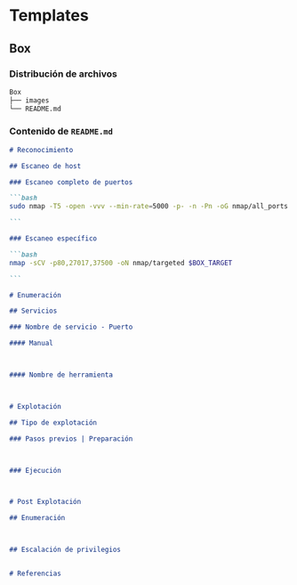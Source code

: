 # Templates

## Box

### Distribución de archivos

```bash
Box
├── images
└── README.md
```

### Contenido de `README.md`

````markdown
# Reconocimiento

## Escaneo de host

### Escaneo completo de puertos

```bash
sudo nmap -T5 -open -vvv --min-rate=5000 -p- -n -Pn -oG nmap/all_ports $BOX_TARGET

```

### Escaneo específico

```bash
nmap -sCV -p80,27017,37500 -oN nmap/targeted $BOX_TARGET

```

# Enumeración

## Servicios

### Nombre de servicio - Puerto

#### Manual



#### Nombre de herramienta



# Explotación

## Tipo de explotación

### Pasos previos | Preparación



### Ejecución



# Post Explotación

## Enumeración



## Escalación de privilegios


# Referencias

````